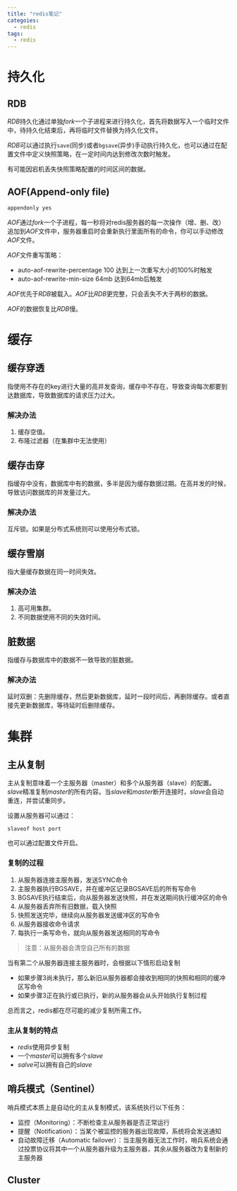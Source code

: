 ```yaml
---
title: "redis笔记"
categoies:
  - redis
tags:
  - redis
---
```


# 持久化
## RDB
*RDB*持久化通过单独*fork*一个子进程来进行持久化，首先将数据写入一个临时文件中，待持久化结束后，再将临时文件替换为持久化文件。

*RDB*可以通过执行`save`(同步)或者`bgsave`(异步)手动执行持久化，也可以通过在配置文件中定义快照策略，在一定时间内达到修改次数时触发。

有可能因宕机丢失快照策略配置的时间区间的数据。

## AOF(Append-only file)
```bash
appendonly yes
```

*AOF*通过*fork*一个子进程，每一秒将对redis服务器的每一次操作（增、删、改）追加到*AOF*文件中，服务器重启时会重新执行里面所有的命令，你可以手动修改*AOF*文件。

*AOF*文件重写策略：
- auto-aof-rewrite-percentage 100 达到上一次重写大小的100%时触发
- auto-aof-rewrite-min-size 64mb  达到64mb后触发

*AOF*优先于*RDB*被载入。*AOF*比*RDB*更完整，只会丢失不大于两秒的数据。

*AOF*的数据恢复比*RDB*慢。

# 缓存
## 缓存穿透
指使用不存在的key进行大量的高并发查询，缓存中不存在，导致查询每次都要到达数据库，导致数据库的请求压力过大。

### 解决办法
1. 缓存空值。
2. 布隆过滤器（在集群中无法使用）

## 缓存击穿
指缓存中没有，数据库中有的数据，多半是因为缓存数据过期。在高并发的时候，导致访问数据库的并发量过大。

### 解决办法
互斥锁。如果是分布式系统则可以使用分布式锁。

## 缓存雪崩
指大量缓存数据在同一时间失效。

### 解决办法
1. 高可用集群。
2. 不同数据使用不同的失效时间。

## 脏数据
指缓存与数据库中的数据不一致导致的脏数据。

### 解决办法
延时双删：先删除缓存，然后更新数据库，延时一段时间后，再删除缓存。或者直接先更新数据库，等待延时后删除缓存。

# 集群
## 主从复制
主从复制意味着一个主服务器（master）和多个从服务器（slave）的配置。*slave*精准复制*master*的所有内容。当*slave*和*master*断开连接时，*slave*会自动重连，并尝试重同步。

设置从服务器可以通过：
```
slaveof host port
```

也可以通过配置文件开启。

### 复制的过程
1. 从服务器连接主服务器，发送SYNC命令
2. 主服务器执行BGSAVE，并在缓冲区记录BGSAVE后的所有写命令
3. BGSAVE执行结束后，向从服务器发送快照，并在发送期间执行缓冲区的命令
4. 从服务器丢弃所有旧数据，载入快照
5. 快照发送完毕，继续向从服务器发送缓冲区的写命令
6. 从服务器接收命令请求
7. 每执行一条写命令，就向从服务器发送相同的写命令

> 注意：从服务器会清空自己所有的数据

当有第二个从服务器连接主服务器时，会根据以下情形启动复制
- 如果步骤3尚未执行，那么新旧从服务器都会接收到相同的快照和相同的缓冲区写命令
- 如果步骤3正在执行或已执行，新的从服务器会从头开始执行复制过程

总而言之，redis都在尽可能的减少复制所需工作。

### 主从复制的特点
- *redis*使用异步复制
- 一个*master*可以拥有多个*slave*
- *salve*可以拥有自己的*slave*

## 哨兵模式（Sentinel）
哨兵模式本质上是自动化的主从复制模式，该系统执行以下任务：
- 监控（Monitoring）：不断检查主从服务器是否正常运行
- 提醒（Notification）：当某个被监控的服务器出现故障，系统将会发送通知
- 自动故障迁移（Automatic failover）：当主服务器无法工作时，哨兵系统会通过投票协议将其中一个从服务器升级为主服务器，其余从服务器改为复制新的主服务器

## Cluster